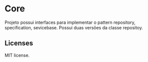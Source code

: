 # Core

Projeto possui interfaces para implementar o pattern repository, specification, sevicebase. Possui duas versões da classe repositoy.

## Licenses

MIT license.
